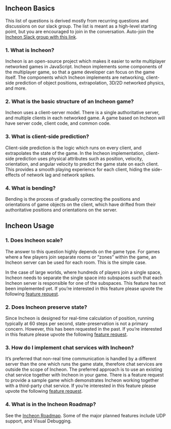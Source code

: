 
## Incheon Basics

This list of questions is derived mostly from recurring questions and discussions on our slack group.  The list is meant as a high-level starting point, but you are encouraged to join in the conversation. Auto-join the [Incheon Slack group with this link](http://slack.incheon.gg).

### 1. What is Incheon?

Incheon is an open-source project which makes it easier to write multiplayer networked games in JavaScript.  Incheon implements some components of the multiplayer game, so that a game developer can focus on the game itself.  The components which Incheon implements are networking, client-side prediction of object positions, extrapolation, 3D/2D networked physics, and more.

### 2. What is the basic structure of an Incheon game?
Incheon uses a client-server model.  There is a single authoritative server, and multiple clients in each networked game.  A game based on Incheon will have server code, client code, and common code.

### 3. What is client-side prediction?
Client-side prediction is the logic which runs on every client, and extrapolates the state of the game.  In the Incheon implementation, client-side prediction uses physical attributes such as position, velocity, orientation, and angular velocity to predict the game state on each client.  This provides a smooth playing experience for each client, hiding the side-effects of network lag and network spikes.

### 4. What is bending?
Bending is the process of gradually correcting the positions and orientations of game objects on the client, which have drifted from their authoritative positions and orientations on the server.

## Incheon Usage

### 1. Does Incheon scale?
The answer to this question highly depends on the game type.  For games where a few players join separate rooms or “zones” within the game, an Incheon server can be used for each room.  This is the simple case.

In the case of large worlds, where hundreds of players join a single space, Incheon needs to separate the single space into subspaces such that each Incheon server is responsible for one of the subspaces.  This feature has not been implemented yet.  If you’re interested in this feature please upvote the following [feature request](https://github.com/OpherV/Incheon/issues/30).

### 2. Does Incheon preserve state?
Since Incheon is designed for real-time calculation of position, running typically at 60 steps per second, state-preservation is not a primary concern.  However, this has been requested in the past.  If you’re interested in this feature please upvote the following [feature request](https://github.com/OpherV/Incheon/issues/31).

### 3. How do I implement chat services with Incheon?
It’s preferred that non-real time communication is handled by a different server than the one which runs the game state, therefore chat services are outside the scope of Incheon. The preferred approach is to use an existing chat service together with Incheon in your game.  There is a feature request to provide a sample game which demonstrates Incheon working together with a third-party chat service. If you’re interested in this feature please upvote the following [feature request](https://github.com/OpherV/Incheon/issues/32).

### 4. What is in the Incheon Roadmap?
See the [Incheon Roadmap](http://docs.incheon.gg/develop/tutorial-introduction_roadmap.html).  Some of the major planned features include UDP support, and Visual Debugging.

